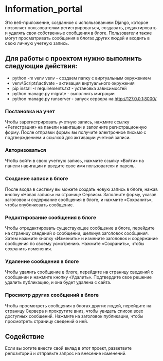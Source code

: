 # Information_portal

Это веб-приложение, созданное с использованием Django, которое позволяет пользователям регистрироваться, создавать, редактировать и удалять свои собственные сообщения в блоге. Пользователи также могут просматривать сообщения в блогах других людей и входить в свою личную учетную запись.

## Для работы с проектом нужно выполнить следующие действия:

- python -m venv venv - создаем папку с виртуальным окружением
- venv\Scripts\activate - активация виртуального окружения
- pip install -r requirements.txt - установка зависимостей
- python manage.py migrate - выполнить миграции
- python manage.py runserver - запуск сервера на http://127.0.0.1:8000/

### Постановка на учет
Чтобы зарегистрировать учетную запись, нажмите ссылку «Регистрация» на панели навигации и заполните регистрационную форму. После отправки формы вы получите электронное письмо с подтверждением и ссылкой для активации учетной записи.

### Авторизоваться

Чтобы войти в свою учетную запись, нажмите ссылку «Войти» на панели навигации и введите свое имя пользователя и пароль.

### Создание записи в блоге

После входа в систему вы можете создать новую запись в блоге, нажав кнопку «Новая запись» на странице Сервисы. Заполните форму, указав заголовок и содержание сообщения в блоге, и нажмите «Сохранить», чтобы опубликовать сообщение.

### Редактирование сообщения в блоге

Чтобы отредактировать существующее сообщение в блоге, перейдите на страницу сведений о сообщении, щелкнув заголовок сообщения. Затем нажмите кнопку «Изменить» и измените заголовок и содержание сообщения по своему усмотрению. Нажмите «Сохранить», чтобы сохранить изменения.

### Удаление сообщения в блоге

Чтобы удалить сообщение в блоге, перейдите на страницу сведений о сообщении и нажмите кнопку «Удалить». Подтвердите свое решение удалить публикацию, и она будет удалена с сайта.

### Просмотр других сообщений в блоге

Чтобы просмотреть сообщения в блогах других людей, перейдите на страницу Сервера и прокрутите вниз, чтобы увидеть список всех доступных сообщений. Нажмите на заголовок публикации, чтобы просмотреть страницу сведений о ней.

## Содействие

Если вы хотите внести свой вклад в этот проект, разветвите репозиторий и отправьте запрос на внесение изменений.
